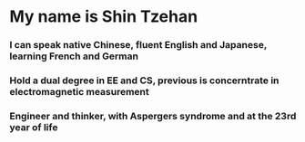 # My name is Shin Tzehan
### I can speak native Chinese, fluent English and Japanese, learning French and German
### Hold a dual degree in EE and CS, previous is concerntrate in electromagnetic measurement
### Engineer and thinker, with Aspergers syndrome and at the 23rd year of life
